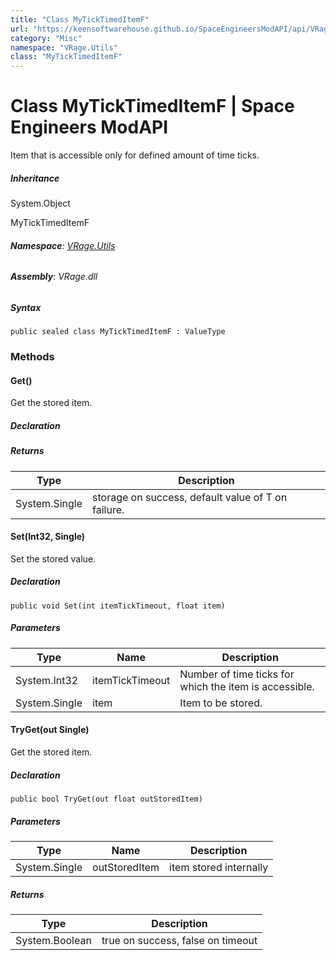 ```yaml
---
title: "Class MyTickTimedItemF"
url: "https://keensoftwarehouse.github.io/SpaceEngineersModAPI/api/VRage.Utils.MyTickTimedItemF.html"
category: "Misc"
namespace: "VRage.Utils"
class: "MyTickTimedItemF"
---
```


# Class MyTickTimedItemF | Space Engineers ModAPI

Item that is accessible only for defined amount of time ticks.

##### Inheritance

System.Object

MyTickTimedItemF

###### **Namespace**: [VRage.Utils](https://keensoftwarehouse.github.io/SpaceEngineersModAPI/api/VRage.Utils.html)

###### **Assembly**: VRage.dll

##### Syntax

```
public sealed class MyTickTimedItemF : ValueType
```

### [](#methods)Methods

#### [](#VRage_Utils_MyTickTimedItemF_Get)Get()

Get the stored item.

##### Declaration

##### Returns

| Type | Description |
| --- | --- |
| System.Single | storage on success, default value of T on failure. |

#### [](#VRage_Utils_MyTickTimedItemF_Set_System_Int32_System_Single_)Set(Int32, Single)

Set the stored value.

##### Declaration

```
public void Set(int itemTickTimeout, float item)
```

##### Parameters

| Type | Name | Description |
| --- | --- | --- |
| System.Int32 | itemTickTimeout | Number of time ticks for which the item is accessible. |
| System.Single | item | Item to be stored. |

#### [](#VRage_Utils_MyTickTimedItemF_TryGet_System_Single__)TryGet(out Single)

Get the stored item.

##### Declaration

```
public bool TryGet(out float outStoredItem)
```

##### Parameters

| Type | Name | Description |
| --- | --- | --- |
| System.Single | outStoredItem | item stored internally |

##### Returns

| Type | Description |
| --- | --- |
| System.Boolean | true on success, false on timeout |